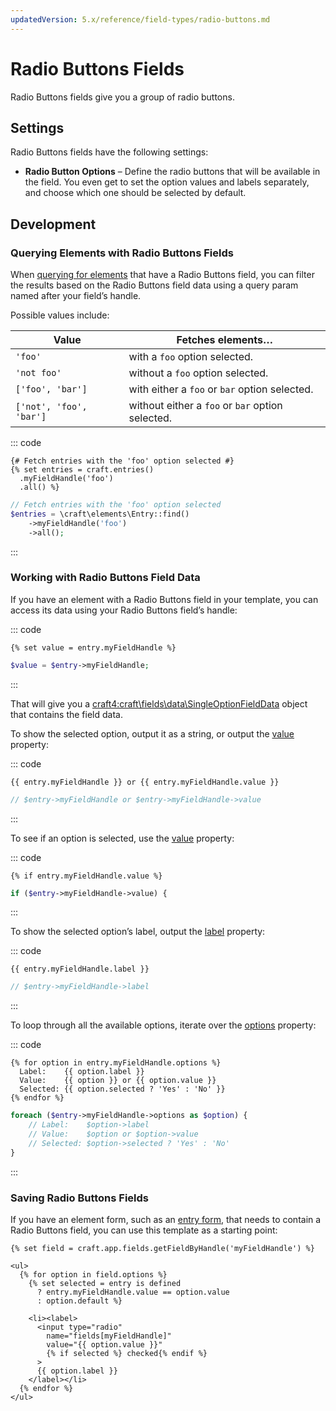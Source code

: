 ```yaml
---
updatedVersion: 5.x/reference/field-types/radio-buttons.md
---
```

# Radio Buttons Fields

Radio Buttons fields give you a group of radio buttons.

## Settings

Radio Buttons fields have the following settings:

- **Radio Button Options** – Define the radio buttons that will be available in the field. You even get to set the option values and labels separately, and choose which one should be selected by default.

## Development

### Querying Elements with Radio Buttons Fields

When [querying for elements](element-queries.md) that have a Radio Buttons field, you can filter the results based on the Radio Buttons field data using a query param named after your field’s handle.

Possible values include:

| Value | Fetches elements…
| - | -
| `'foo'` | with a `foo` option selected.
| `'not foo'` | without a `foo` option selected.
| `['foo', 'bar']` | with either a `foo` or `bar` option selected.
| `['not', 'foo', 'bar']` | without either a `foo` or `bar` option selected.

::: code
```twig
{# Fetch entries with the 'foo' option selected #}
{% set entries = craft.entries()
  .myFieldHandle('foo')
  .all() %}
```
```php
// Fetch entries with the 'foo' option selected
$entries = \craft\elements\Entry::find()
    ->myFieldHandle('foo')
    ->all();
```
:::

### Working with Radio Buttons Field Data

If you have an element with a Radio Buttons field in your template, you can access its data using your Radio Buttons field’s handle:

::: code
```twig
{% set value = entry.myFieldHandle %}
```
```php
$value = $entry->myFieldHandle;
```
:::

That will give you a <craft4:craft\fields\data\SingleOptionFieldData> object that contains the field data.

To show the selected option, output it as a string, or output the [value](craft4:craft\fields\data\SingleOptionFieldData::$value) property:

::: code
```twig
{{ entry.myFieldHandle }} or {{ entry.myFieldHandle.value }}
```
```php
// $entry->myFieldHandle or $entry->myFieldHandle->value
```
:::

To see if an option is selected, use the [value](craft4:craft\fields\data\SingleOptionFieldData::$value) property:

::: code
```twig
{% if entry.myFieldHandle.value %}
```
```php
if ($entry->myFieldHandle->value) {
```
:::

To show the selected option’s label, output the [label](craft4:craft\fields\data\SingleOptionFieldData::$label) property:

::: code
```twig
{{ entry.myFieldHandle.label }}
```
```php
// $entry->myFieldHandle->label
```
:::

To loop through all the available options, iterate over the [options](craft4:craft\fields\data\SingleOptionFieldData::getOptions()) property:

::: code
```twig
{% for option in entry.myFieldHandle.options %}
  Label:    {{ option.label }}
  Value:    {{ option }} or {{ option.value }}
  Selected: {{ option.selected ? 'Yes' : 'No' }}
{% endfor %}
```
```php
foreach ($entry->myFieldHandle->options as $option) {
    // Label:    $option->label
    // Value:    $option or $option->value
    // Selected: $option->selected ? 'Yes' : 'No'
}
```
:::

### Saving Radio Buttons Fields

If you have an element form, such as an [entry form](https://craftcms.com/knowledge-base/entry-form), that needs to contain a Radio Buttons field, you can use this template as a starting point:

```twig
{% set field = craft.app.fields.getFieldByHandle('myFieldHandle') %}

<ul>
  {% for option in field.options %}
    {% set selected = entry is defined
      ? entry.myFieldHandle.value == option.value
      : option.default %}

    <li><label>
      <input type="radio"
        name="fields[myFieldHandle]"
        value="{{ option.value }}"
        {% if selected %} checked{% endif %}
      >
      {{ option.label }}
    </label></li>
  {% endfor %}
</ul>
```
